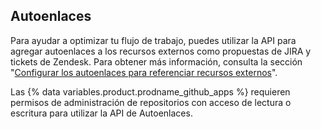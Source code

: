 ## Autoenlaces

Para ayudar a optimizar tu flujo de trabajo, puedes utilizar la API para agregar autoenlaces a los recursos externos como propuestas de JIRA y tickets de Zendesk. Para obtener más información, consulta la sección "[Configurar los autoenlaces para referenciar recursos externos](/github/administering-a-repository/configuring-autolinks-to-reference-external-resources)".

Las {% data variables.product.prodname_github_apps %} requieren permisos de administración de repositorios con acceso de lectura o escritura para utilizar la API de Autoenlaces.